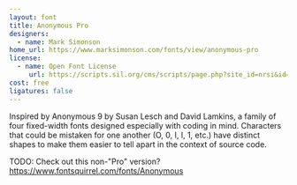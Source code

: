```yaml
---
layout: font
title: Anonymous Pro
designers:
  - name: Mark Simonson
home_url: https://www.marksimonson.com/fonts/view/anonymous-pro
license: 
  - name: Open Font License
     url: https://scripts.sil.org/cms/scripts/page.php?site_id=nrsi&id=OFL
cost: free
ligatures: false
---
```


Inspired by Anonymous 9 by Susan Lesch and David Lamkins, a family of four fixed-width fonts designed especially with coding in mind. Characters that could be mistaken for one another (O, 0, I, l, 1, etc.) have distinct shapes to make them easier to tell apart in the context of source code.

TODO: Check out this non-"Pro" version? https://www.fontsquirrel.com/fonts/Anonymous
